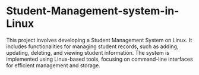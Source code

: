 # Student-Management-system-in-Linux
This project involves developing a Student Management System on Linux. It includes functionalities for managing student records, such as adding, updating, deleting, and viewing student information. The system is implemented using Linux-based tools, focusing on command-line interfaces for efficient management and storage.
